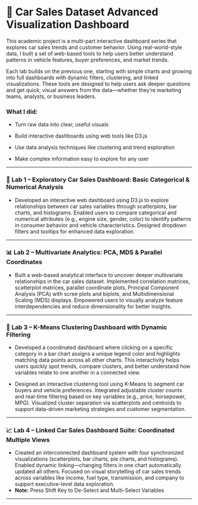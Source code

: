 # 🚖  Car Sales Dataset Advanced Visualization Dashboard

This academic project is a multi-part interactive dashboard series that explores car sales trends and customer behavior. Using real-world-style data, I built a set of web-based tools to help users better understand patterns in vehicle features, buyer preferences, and market trends.

Each lab builds on the previous one, starting with simple charts and growing into full dashboards with dynamic filters, clustering, and linked visualizations. These tools are designed to help users ask deeper questions and get quick, visual answers from the data—whether they’re marketing teams, analysts, or business leaders.

### What I did: 
- Turn raw data into clear, useful visuals

- Build interactive dashboards using web tools like D3.js

- Use data analysis techniques like clustering and trend exploration

- Make complex information easy to explore for any user

---


### 🚗 **Lab 1 – Exploratory Car Sales Dashboard: Basic Categorical & Numerical Analysis**

- Developed an interactive web dashboard using D3.js to explore relationships between car sales variables through scatterplots, bar charts, and histograms. Enabled users to compare categorical and numerical attributes (e.g., engine size, gender, color) to identify patterns in consumer behavior and vehicle characteristics. Designed dropdown filters and tooltips for enhanced data exploration.

---

### 📊 **Lab 2 – Multivariate Analytics: PCA, MDS & Parallel Coordinates**

- Built a web-based analytical interface to uncover deeper multivariate relationships in the car sales dataset. Implemented correlation matrices, scatterplot matrices, parallel coordinate plots, Principal Component Analysis (PCA) with scree plots and biplots, and Multidimensional Scaling (MDS) displays. Empowered users to visually analyze feature interdependencies and reduce dimensionality for better insights.

---

### 📌 **Lab 3 – K-Means Clustering Dashboard with Dynamic Filtering**
- Developed a coordinated dashboard where clicking on a specific category in a bar chart assigns a unique legend color and highlights matching data points across all other charts. This interactivity helps users quickly spot trends, compare clusters, and better understand how variables relate to one another in a connected view.

- Designed an interactive clustering tool using K-Means to segment car buyers and vehicle preferences. Integrated adjustable cluster counts and real-time filtering based on key variables (e.g., price, horsepower, MPG). Visualized cluster separation via scatterplots and centroids to support data-driven marketing strategies and customer segmentation.

---

### 📈 **Lab 4 – Linked Car Sales Dashboard Suite: Coordinated Multiple Views**

-  Created an interconnected dashboard system with four synchronized visualizations (scatterplots, bar charts, pie charts, and histograms). Enabled dynamic linking—changing filters in one chart automatically updated all others. Focused on visual storytelling of car sales trends across variables like income, fuel type, transmission, and company to support executive-level data exploration.
-  **Note:** Press Shift Key to De-Select and Multi-Select Variables 

---

